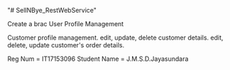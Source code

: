 "# SellNBye_RestWebService"

Create a brac
User Profile Management

Customer profile management.
edit, update, delete customer details.
edit, delete, update customer's order details.

Reg Num = IT17153096
Student Name = J.M.S.D.Jayasundara
